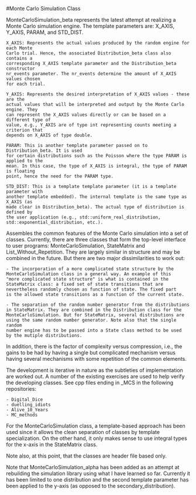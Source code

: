 #Monte Carlo Simulation Class

MonteCarloSimulation_beta represents the latest attempt at realizing a Monte Carlo
simulation engine.  The template parameters are: X_AXIS, Y_AXIS, PARAM, and STD_DIST.

    X_AXIS: Represents the actual values produced by the random engine for each Monte
    Carlo trial. Hence, the associated Distribution_beta class also contains a
    corresponding X_AXIS template parameter and the Distribution_beta constructor
    nr_events parameter. The nr_events determine the amount of X_AXIS values chosen
    for each trial.

    Y_AXIS: Represents the desired interpretation of X_AXIS values - these are the
    actual values that will be interpreted and output by the Monte Carlo engine. They
    can represent the X_AXIS values directly or can be based on a different type of
    value, e.g., Y_AXIS are of type int representing counts meeting a criterion that
    depends on X_AXIS of type double.

    PARAM: This is another template parameter passed on to Distribution_beta. It is used
    for certain distributions such as the Poisson where the type PARAM is applied to the
    mean. In this case, the type of X_AXIS is integral, the type of PARAM is floating
    point, hence the need for the PARAM type.

    STD_DIST: This is a template template parameter (it is a template parameter with
    another template embedded). The internal template is the same type as X_AXIS (as
    made clear in Distribution_beta). The actual type of distribution is defined by
    the user application (e.g., std::uniform_real_distribution,
    std::exponential_distribution, etc.).

Assembles the common features of the Monte Carlo simulation into a set of classes.
Currently, there are three classes that form the top-level interface to user programs:
MonteCarloSimulation, StateMatrix and List_Without_Repetition. They are largely similar
in structure and may be combined in the future. But there are two major dissimilarities
to work out:

    - The incorporation of a more complicated state structure by the 
    MonteCarloSimulation class in a general way. An example of this
    "more complicated state structure" is what is contained in the
    StateMatrix class: a fixed set of state transitions that are
    nevertheless randomly chosen as function of state. The fixed part
    is the allowed state transitions as a function of the current state.
    
    - The separation of the random number generator from the distributions
    in StateMatrix. They are combined in the Distribution class for the
    MonteCarloSimulation. But for StateMatrix, several distributions are
    using the same random number generator. Note also that the single random
    number engine has to be passed into a State class method to be used
    by the mutiple distributions.

In addition, there is the factor of complexity versus compression, i.e., the gains to
be had by having a single but complicated mechanism versus having several mechanisms
with some repetition of the common elements.

The development is iterative in nature as the subtleties of implementation are
worked out. A number of the existing exercises are used to help verify the 
developing classes. See cpp files ending in _MCS in the following repositories:

    - Digital_Dice
    - duelling_idiots
    - Alive_10_Years
    - MC_methods

For the MonteCarloSimulation class, a template-based approach has been used
since it allows the clean separation of classes by template specialization.
On the other hand, it only makes sense to use integral types for the
x-axis in the StateMatrix class.

Note also, at this point, that the classes are header file based only.

Note that MonteCarloSimulation_alpha has been added as an attempt at rebuilding
the simulation library using what I have learned so far. Currently it has been
limited to one distribution and the second template parameter has been
applied to the y-axis (as opposed to the secondary_distribution).
